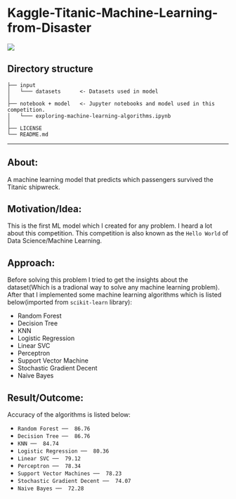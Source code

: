 # Kaggle-Titanic-Machine-Learning-from-Disaster

![](https://media.nationalgeographic.org/assets/photos/000/273/27302.jpg)


Directory structure
------------
     
    ├── input
    │   └─── datasets      <- Datasets used in model
    │
    ├── notebook + model   <- Jupyter notebooks and model used in this competition. 
    │   └─── exploring-machine-learning-algorithms.ipynb     
    │
    ├── LICENSE
    └── README.md   
--------


## About:
A machine learning model that predicts which passengers survived the Titanic shipwreck.


## Motivation/Idea:
This is the first ML model which I created for any problem. I heard a lot  about this competition. This competition is also known as the `Hello World` of Data Science/Machine Learning.

## Approach:

Before solving this problem I tried to get the insights about the dataset(Which is a tradional way to solve any machine learning problem). After that I implemented some machine learning algorithms which is listed below(imported from `scikit-learn` library):
- Random Forest
- Decision Tree
- KNN
- Logistic Regression
- Linear SVC
- Perceptron
- Support Vector Machine
- Stochastic Gradient Decent
- Naive Bayes

## Result/Outcome:

Accuracy of the algorithms is listed below:

- `Random Forest ──  86.76`
- `Decision Tree ──  86.76`
- `KNN ──  84.74`
- `Logistic Regression ──  80.36`
- `Linear SVC ──  79.12`
- `Perceptron ──  78.34`
- `Support Vector Machines ──  78.23`
- `Stochastic Gradient Decent ──  74.07`
- `Naive Bayes ──  72.28`


